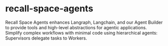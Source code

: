 # recall-space-agents
 Recall Space Agents enhances Langraph, Langchain, and our Agent Builder to provide tools and high-level abstractions for agentic applications. Simplify complex workflows with minimal code using hierarchical agents: Supervisors delegate tasks to Workers.
